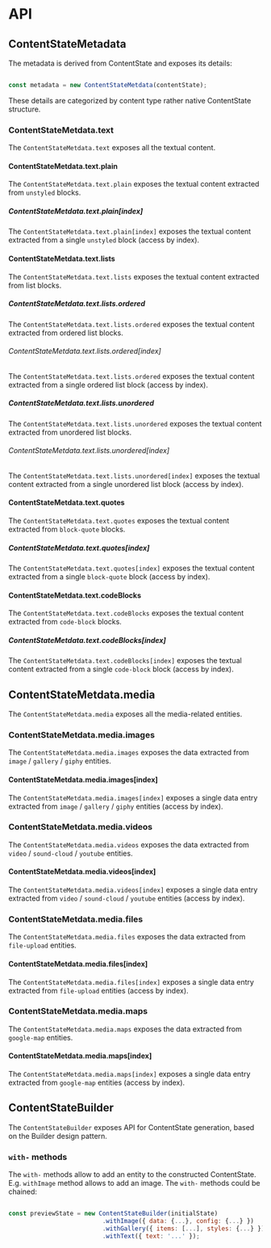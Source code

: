 # API

## ContentStateMetadata

The metadata is derived from ContentState and exposes its details:

```js

const metadata = new ContentStateMetdata(contentState);

```

These details are categorized by content type rather native ContentState structure.

### ContentStateMetdata.text

The `ContentStateMetdata.text` exposes all the textual content.

#### ContentStateMetdata.text.plain

The `ContentStateMetdata.text.plain` exposes the textual content extracted from `unstyled` blocks.

##### ContentStateMetdata.text.plain[index]

The `ContentStateMetdata.text.plain[index]` exposes the textual content extracted from a single `unstyled` block (access by index).

#### ContentStateMetdata.text.lists

The `ContentStateMetdata.text.lists` exposes the textual content extracted from list blocks.

##### ContentStateMetdata.text.lists.ordered

The `ContentStateMetdata.text.lists.ordered` exposes the textual content extracted from ordered list blocks.

###### ContentStateMetdata.text.lists.ordered[index]

The `ContentStateMetdata.text.lists.ordered` exposes the textual content extracted from a single ordered list block (access by index).

##### ContentStateMetdata.text.lists.unordered

The `ContentStateMetdata.text.lists.unordered` exposes the textual content extracted from unordered list blocks.

###### ContentStateMetdata.text.lists.unordered[index]

The `ContentStateMetdata.text.lists.unordered[index]` exposes the textual content extracted from a single unordered list block (access by index).

#### ContentStateMetdata.text.quotes

The `ContentStateMetdata.text.quotes` exposes the textual content extracted from `block-quote` blocks.

##### ContentStateMetdata.text.quotes[index]

The `ContentStateMetdata.text.quotes[index]` exposes the textual content extracted from a single `block-quote` block (access by index).

#### ContentStateMetdata.text.codeBlocks

The `ContentStateMetdata.text.codeBlocks` exposes the textual content extracted from `code-block` blocks.

##### ContentStateMetdata.text.codeBlocks[index]

The `ContentStateMetdata.text.codeBlocks[index]` exposes the textual content extracted from a single `code-block` block (access by index).

## ContentStateMetdata.media

The `ContentStateMetdata.media` exposes all the media-related entities.

### ContentStateMetdata.media.images

The `ContentStateMetdata.media.images` exposes the data extracted from `image` / `gallery` / `giphy` entities.

#### ContentStateMetdata.media.images[index]

The `ContentStateMetdata.media.images[index]` exposes a single data entry extracted from `image` / `gallery` / `giphy` entities (access by index).

### ContentStateMetdata.media.videos

The `ContentStateMetdata.media.videos` exposes the data extracted from `video` / `sound-cloud` / `youtube` entities.

#### ContentStateMetdata.media.videos[index]

The `ContentStateMetdata.media.videos[index]` exposes a single data entry extracted from `video` / `sound-cloud` / `youtube` entities (access by index).

### ContentStateMetdata.media.files

The `ContentStateMetdata.media.files` exposes the data extracted from `file-upload` entities.

#### ContentStateMetdata.media.files[index]

The `ContentStateMetdata.media.files[index]` exposes a single data entry extracted from `file-upload` entities (access by index).

### ContentStateMetdata.media.maps

The `ContentStateMetdata.media.maps` exposes the data extracted from `google-map` entities.

#### ContentStateMetdata.media.maps[index]

The `ContentStateMetdata.media.maps[index]` exposes a single data entry extracted from `google-map` entities (access by index).

## ContentStateBuilder

The `ContentStateBuilder` exposes API for ContentState generation, based on the Builder design pattern.

### `with-` methods

The `with-` methods allow to add an entity to the constructed ContentState. E.g. `withImage` method allows to add an image. The `with-` methods could be chained:

```js

const previewState = new ContentStateBuilder(initialState)
                          .withImage({ data: {...}, config: {...} })
                          .withGallery({ items: [...], styles: {...} })
                          .withText({ text: '...' });

```
